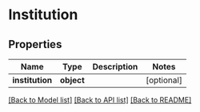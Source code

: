 # Institution

## Properties
Name | Type | Description | Notes
------------ | ------------- | ------------- | -------------
**institution** | **object** |  | [optional] 

[[Back to Model list]](../README.md#documentation-for-models) [[Back to API list]](../README.md#documentation-for-api-endpoints) [[Back to README]](../README.md)


